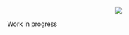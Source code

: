 <p align="center">
  <img src="https://xenondevs.xyz/vetric/header-slim.png" />
</p>
Work in progress
